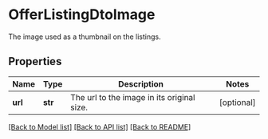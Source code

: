 # OfferListingDtoImage

The image used as a thumbnail on the listings.
## Properties
Name | Type | Description | Notes
------------ | ------------- | ------------- | -------------
**url** | **str** | The url to the image in its original size. | [optional] 

[[Back to Model list]](../README.md#documentation-for-models) [[Back to API list]](../README.md#documentation-for-api-endpoints) [[Back to README]](../README.md)


